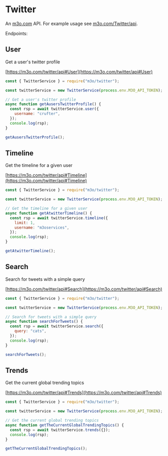 # Twitter

An [m3o.com](https://m3o.com) API. For example usage see [m3o.com/Twitter/api](https://m3o.com/Twitter/api).

Endpoints:

## User

Get a user's twitter profile

[https://m3o.com/twitter/api#User](https://m3o.com/twitter/api#User)

```js
const { TwitterService } = require("m3o/twitter");

const twitterService = new TwitterService(process.env.M3O_API_TOKEN);

// Get a user's twitter profile
async function getAusersTwitterProfile() {
  const rsp = await twitterService.user({
    username: "crufter",
  });
  console.log(rsp);
}

getAusersTwitterProfile();
```

## Timeline

Get the timeline for a given user

[https://m3o.com/twitter/api#Timeline](https://m3o.com/twitter/api#Timeline)

```js
const { TwitterService } = require("m3o/twitter");

const twitterService = new TwitterService(process.env.M3O_API_TOKEN);

// Get the timeline for a given user
async function getAtwitterTimeline() {
  const rsp = await twitterService.timeline({
    limit: 1,
    username: "m3oservices",
  });
  console.log(rsp);
}

getAtwitterTimeline();
```

## Search

Search for tweets with a simple query

[https://m3o.com/twitter/api#Search](https://m3o.com/twitter/api#Search)

```js
const { TwitterService } = require("m3o/twitter");

const twitterService = new TwitterService(process.env.M3O_API_TOKEN);

// Search for tweets with a simple query
async function searchForTweets() {
  const rsp = await twitterService.search({
    query: "cats",
  });
  console.log(rsp);
}

searchForTweets();
```

## Trends

Get the current global trending topics

[https://m3o.com/twitter/api#Trends](https://m3o.com/twitter/api#Trends)

```js
const { TwitterService } = require("m3o/twitter");

const twitterService = new TwitterService(process.env.M3O_API_TOKEN);

// Get the current global trending topics
async function getTheCurrentGlobalTrendingTopics() {
  const rsp = await twitterService.trends({});
  console.log(rsp);
}

getTheCurrentGlobalTrendingTopics();
```
